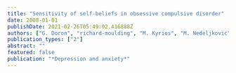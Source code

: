 ```yaml
---
title: "Sensitivity of self-beliefs in obsessive compulsive disorder"
date: 2008-01-01
publishDate: 2021-02-26T05:49:02.416888Z
authors: ["G. Doron", "richard-moulding", "M. Kyrios", "M. Nedeljkovic"]
publication_types: ["2"]
abstract: ""
featured: false
publication: "*Depression and anxiety*"
---
```


